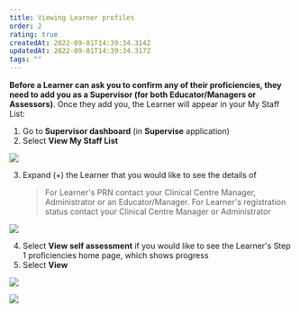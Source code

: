 ```yaml
---
title: Viewing Learner profiles
order: 2
rating: true
createdAt: 2022-09-01T14:39:34.314Z
updatedAt: 2022-09-01T14:39:34.317Z
tags: ""
---
```

**Before a Learner can ask you to confirm any of their proficiencies, they need to add you as a Supervisor (for both Educator/Managers or Assessors)**. Once they add you, the Learner will appear in your My Staff List:

1. Go to **Supervisor dashboard** (in **Supervise** application) 
2. Select **View My Staff List**

![](/img/promoting_1.png)

3. Expand (+) the Learner that you would like to see the details of 

   > For Learner's PRN contact your Clinical Centre Manager, Administrator or an Educator/Manager. For Learner's registration status contact your Clinical Centre Manager or Administrator

![](/img/a_viewing-staff_1.png)

4. Select **View self assessment** if you would like to see the Learner's Step 1 proficiencies home page, which shows progress
5. Select **View**

![](/img/a_viewing-staff_3.png)

![](/img/a_viewing-staff_4.png)